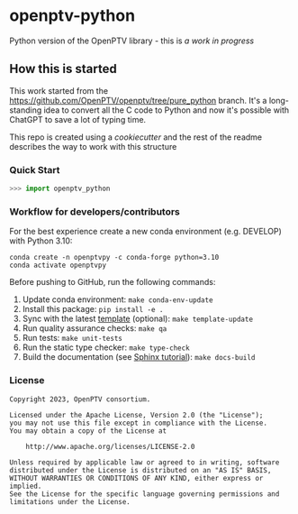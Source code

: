 # openptv-python

Python version of the OpenPTV library - this is *a work in progress*

## How this is started

This work started from the https://github.com/OpenPTV/openptv/tree/pure_python branch. It's a long-standing idea to convert all the C code to Python and now it's possible with ChatGPT to save
a lot of typing time.

This repo is created using a *cookiecutter* and the rest of the readme describes the way to work with
this structure

### Quick Start

```python
>>> import openptv_python

```

### Workflow for developers/contributors

For the best experience create a new conda environment (e.g. DEVELOP) with Python 3.10:

```
conda create -n openptvpy -c conda-forge python=3.10
conda activate openptvpy
```

Before pushing to GitHub, run the following commands:

1. Update conda environment: `make conda-env-update`
1. Install this package: `pip install -e .`
1. Sync with the latest [template](https://github.com/ecmwf-projects/cookiecutter-conda-package) (optional): `make template-update`
1. Run quality assurance checks: `make qa`
1. Run tests: `make unit-tests`
1. Run the static type checker: `make type-check`
1. Build the documentation (see [Sphinx tutorial](https://www.sphinx-doc.org/en/master/tutorial/)): `make docs-build`

### License

```
Copyright 2023, OpenPTV consortium.

Licensed under the Apache License, Version 2.0 (the "License");
you may not use this file except in compliance with the License.
You may obtain a copy of the License at

    http://www.apache.org/licenses/LICENSE-2.0

Unless required by applicable law or agreed to in writing, software
distributed under the License is distributed on an "AS IS" BASIS,
WITHOUT WARRANTIES OR CONDITIONS OF ANY KIND, either express or implied.
See the License for the specific language governing permissions and
limitations under the License.
```
